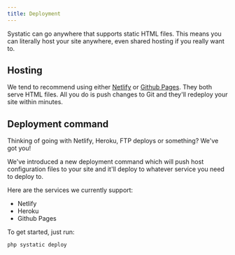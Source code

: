 ```yaml
---
title: Deployment
---
```


Systatic can go anywhere that supports static HTML files. This means you can literally host your site anywhere, even shared hosting if you really want to.

## Hosting
We tend to recommend using either [Netlify](https://netlify.com) or [Github Pages](https://pages.github.com). They both serve HTML files. All you do is push changes to Git and they'll redeploy your site within minutes.

## Deployment command
Thinking of going with Netlify, Heroku, FTP deploys or something? We've got you!

We've introduced a new deployment command which will push host configuration files to your site and it'll deploy to whatever service you need to deploy to.

Here are the services we currently support:
* Netlify
* Heroku
* Github Pages

To get started, just run:

```
php systatic deploy
```
